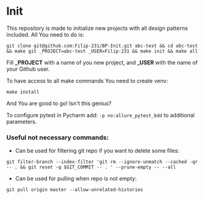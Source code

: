 # Init
This repository is made to initialize new projects with all design patterns included. All You need to do is:
```
git clone git@github.com:Filip-231/BP-Init.git abc-test && cd abc-test && make git _PROJECT=abc-test _USER=Filip-231 && make init && make all
```
Fill **_PROJECT** with a name of you new project, and **_USER** with the name of your Github user.

To have access to all make commands You need to create venv:

```make install```

And You are good to go! Isn't this genius?

To configure pytest in Pycharm add: ```-p no:allure_pytest_bdd``` to additional parameters.

### Useful not necessary commands:

- Can be used for filtering git repo if you want to delete some files:

```git filter-branch --index-filter 'git rm --ignore-unmatch --cached -qr -- . && git reset -q $GIT_COMMIT -- . ' --prune-empty -- --all```


- Can be used for pulling when repo is not empty:

``git pull origin master --allow-unrelated-histories``
